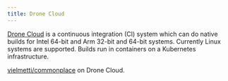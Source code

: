 ```yaml
---
title: Drone Cloud
---
```

[Drone Cloud] is a continuous integration (CI) system which
can do native builds for Intel 64-bit and Arm 32-bit and 64-bit systems.
Currently Linux systems are supported. Builds run in containers on
a Kubernetes infrastructure.

[vielmetti/commonplace](https://cloud.drone.io/vielmetti/commonplace)
on Drone Cloud.

[Drone Cloud]:https://cloud.drone.io
